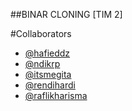 ##BINAR CLONING [TIM 2]

#Collaborators
- [@hafieddz](https://github.com/Hafieddz)
- [@ndikrp](https://github.com/ndikrp)
- [@itsmegita](https://github.com/itsmegita)
- [@rendihardi](https://github.com/rendihardi)
- [@raflikharisma](https://github.com/raflikharisma)

